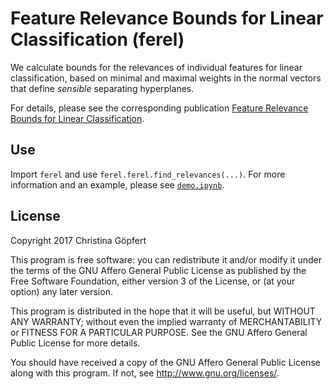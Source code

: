 # Feature Relevance Bounds for Linear Classification (ferel)
We calculate bounds for the relevances of individual features for linear classification, based on minimal and maximal weights in the normal vectors that define _sensible_ separating hyperplanes.

For details, please see the corresponding publication [Feature Relevance Bounds for Linear Classification](https://pub.uni-bielefeld.de/publication/2908201).

## Use
Import `ferel` and use `ferel.ferel.find_relevances(...)`. For more information and an example, please see [`demo.ipynb`](demo.ipynb).

## License
Copyright 2017 Christina Göpfert

This program is free software: you can redistribute it and/or modify
it under the terms of the GNU Affero General Public License as published by
the Free Software Foundation, either version 3 of the License, or
(at your option) any later version.

This program is distributed in the hope that it will be useful,
but WITHOUT ANY WARRANTY; without even the implied warranty of
MERCHANTABILITY or FITNESS FOR A PARTICULAR PURPOSE.  See the
GNU Affero General Public License for more details.

You should have received a copy of the GNU Affero General Public License
along with this program.  If not, see <http://www.gnu.org/licenses/>.

